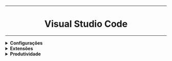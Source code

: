 <hr>
<h1 align="center">Visual Studio Code</h1>
<hr>
<details>
    <summary><strong>Configurações</strong></summary>
    <p>Minhas preferências no vscode.<br>
    Atalho para conf. Json: <b>Ctrl + Shift + p , preferências, configurações Json</b></p>
    <code><pre>
{
  "editor.suggestSelection": "first",
  "vsintellicode.modify.editor.suggestSelection": "automaticallyOverrodeDefaultValue",
  "files.autoSave": "onFocusChange",
  "editor.wordWrap": "on",
  "explorer.compactFolders": false,
  "explorer.confirmDelete": false,
  "liveServer.settings.donotShowInfoMsg": true,
  "editor.fontSize": 16,
  "editor.lineHeight": 25,
  "editor.tabSize": 2,
  "workbench.startupEditor": "newUntitledFile",
  "workbench.iconTheme": "vscode-icons",
  "liveServer.settings.donotVerifyTags": true,
  "editor.formatOnSave": true,
  "editor.defaultFormatter": "esbenp.prettier-vscode",
  "workbench.colorTheme": "Dracula",
  "files.exclude": {
    "**/.git": false
  },
  "files.autoSaveDelay": 11000,
  "window.zoomLevel": 1,
  "vsicons.dontShowNewVersionMessage": true,
  "git.autofetch": true,
  "redhat.telemetry.enabled": false,
  "[java]": {
    "editor.defaultFormatter": "redhat.java"
  }
}
    </pre></code>

</details>
<details>
    <summary><strong>Extensões</strong></summary>
        <ul>
    <li><strong>Code Runner: </strong> essa extensão serve para possibilitar/facilitar a execução de código em várias linguagens diferentes.</li>
    <li><strong>Live Preview:</strong> Local server para preview de webpages</</li>
    <li><strong>Markdown Preview Enhanced:</strong> É possível ver um preview como a página vai ficar com markdown.</</li>
    <li><strong>Color Highlight:</strong> extensão para css/web de cores utlizadas.</</li>
    <li><strong>Prettier - Code formatter:</strong> extensão para formatação/idententação automática ao salvar o arquivo(HTML/CSS/JS)</</li>
    <li><strong>Auto Close Tag:</strong> extensão para fechar a tag automaticamente.</</li>
    <li><strong>Auto Rename Tag :</strong> renomeia o fechamento da tag se a abertura foi renomeada</</li>
    <li><strong>Angular Language Service:</strong> util para Angular</</li>
    <li><strong>Database Client JDBC(Weijan Chen):</strong> acesso a banco de dados pelo visual studio (mysql,postgresql...)</</li>
    </ul>

</details>
<details>
    <summary><strong>Produtividade</strong></summary>
</details>
